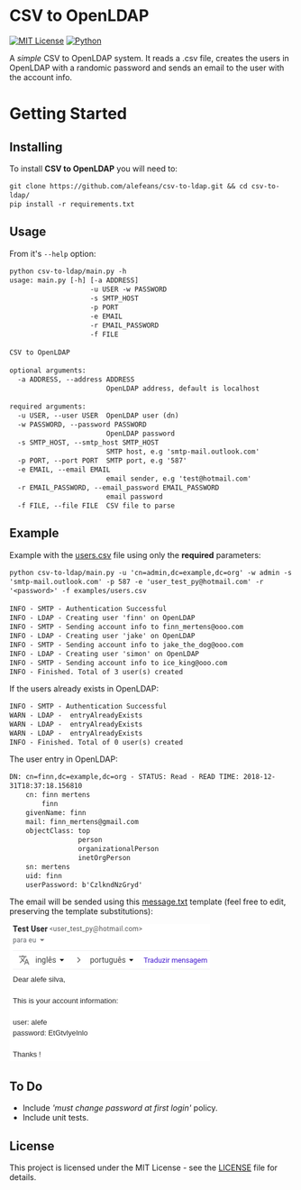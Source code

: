 # CSV to OpenLDAP
[![MIT License](https://img.shields.io/badge/license-MIT-007EC7.svg?style=flat)](/LICENSE) [![Python](https://img.shields.io/badge/python-3.6-blue.svg)]()

A *simple* CSV to OpenLDAP system. It reads a .csv file, creates the users in OpenLDAP with a randomic password and sends an email to the user with the account info.

# Getting Started

## Installing

To install **CSV to OpenLDAP** you will need to:
```
git clone https://github.com/alefeans/csv-to-ldap.git && cd csv-to-ldap/
pip install -r requirements.txt
```

## Usage

From it's `--help` option:
```
python csv-to-ldap/main.py -h
usage: main.py [-h] [-a ADDRESS]
                    -u USER -w PASSWORD
                    -s SMTP_HOST
                    -p PORT
                    -e EMAIL
                    -r EMAIL_PASSWORD
                    -f FILE

CSV to OpenLDAP

optional arguments:
  -a ADDRESS, --address ADDRESS
                        OpenLDAP address, default is localhost

required arguments:
  -u USER, --user USER  OpenLDAP user (dn)
  -w PASSWORD, --password PASSWORD
                        OpenLDAP password
  -s SMTP_HOST, --smtp_host SMTP_HOST
                        SMTP host, e.g 'smtp-mail.outlook.com'
  -p PORT, --port PORT  SMTP port, e.g '587'
  -e EMAIL, --email EMAIL
                        email sender, e.g 'test@hotmail.com'
  -r EMAIL_PASSWORD, --email_password EMAIL_PASSWORD
                        email password
  -f FILE, --file FILE  CSV file to parse
```

## Example

Example with the [users.csv](/examples/users.csv) file using only the **required** parameters:

```
python csv-to-ldap/main.py -u 'cn=admin,dc=example,dc=org' -w admin -s 'smtp-mail.outlook.com' -p 587 -e 'user_test_py@hotmail.com' -r '<password>' -f examples/users.csv

INFO - SMTP - Authentication Successful
INFO - LDAP - Creating user 'finn' on OpenLDAP
INFO - SMTP - Sending account info to finn_mertens@ooo.com
INFO - LDAP - Creating user 'jake' on OpenLDAP
INFO - SMTP - Sending account info to jake_the_dog@ooo.com
INFO - LDAP - Creating user 'simon' on OpenLDAP
INFO - SMTP - Sending account info to ice_king@ooo.com
INFO - Finished. Total of 3 user(s) created
```

If the users already exists in OpenLDAP:

```
INFO - SMTP - Authentication Successful
WARN - LDAP -  entryAlreadyExists
WARN - LDAP -  entryAlreadyExists
WARN - LDAP -  entryAlreadyExists
INFO - Finished. Total of 0 user(s) created
```

The user entry in OpenLDAP:
```
DN: cn=finn,dc=example,dc=org - STATUS: Read - READ TIME: 2018-12-31T18:37:18.156810
    cn: finn mertens
        finn
    givenName: finn
    mail: finn_mertens@gmail.com
    objectClass: top
                 person
                 organizationalPerson
                 inetOrgPerson
    sn: mertens
    uid: finn
    userPassword: b'CzlkndNzGryd'
```

The email will be sended using this [message.txt](/examples/message.txt) template (feel free to edit, preserving the template substitutions):

![](/imgs/email_example.png)


## To Do

* Include *'must change password at first login'* policy.
* Include unit tests.

## License

This project is licensed under the MIT License - see the [LICENSE](LICENSE) file for details.
